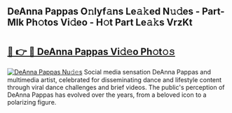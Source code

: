 ## DeAnna Pappas O𝚗lyf𝚊ns Le𝚊𝚔ed N𝚞𝚍es - Part-MIk Ph𝚘tos Vi𝚍eo - H𝚘t Part Le𝚊𝚔s VrzKt

# <h2><a href="http://hf5jrw.feru.top/?c=DeAnna+Pappas">🔗 👉 🔴 DeAnna Pappas Vi𝚍𝚎o Ph𝚘t𝚘𝚜</a></h2>

[![DeAnna Pappas Nu𝚍𝚎s](https://i.imgur.com/0TWrTi3.gif)](http://hf5jrw.feru.top/?c=DeAnna+Pappas)
Social media sensation DeAnna Pappas and multimedia artist, celebrated for disseminating dance and lifestyle content through viral dance challenges and brief videos. The public's perception of DeAnna Pappas has evolved over the years, from a beloved icon to a polarizing figure. 
